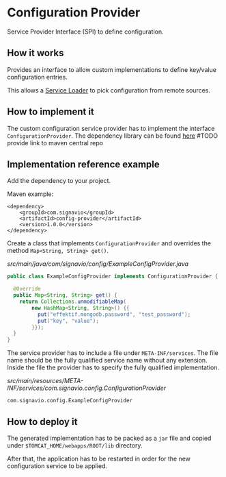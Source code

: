 # Configuration Provider

Service Provider Interface (SPI) to define configuration.

## How it works

Provides an interface to allow custom implementations to define key/value configuration entries.

This allows a [Service Loader](https://docs.oracle.com/javase/7/docs/api/java/util/ServiceLoader.html) to pick configuration from remote sources. 

## How to implement it

The custom configuration service provider has to implement the interface `ConfigurationProvider`.
The dependency library can be found [here](https://lmgtfy.com/?q=com.signavio.config-provider) #TODO provide link to maven central repo

## Implementation reference example

Add the dependency to your project.

Maven example:
```
<dependency>
    <groupId>com.signavio</groupId>
    <artifactId>config-provider</artifactId>
    <version>1.0.0</version>
</dependency>
```

Create a class that implements `ConfigurationProvider` and overrides the method `Map<String, String> get()`.

_src/main/java/com/signavio/config/ExampleConfigProvider.java_
```java
public class ExampleConfigProvider implements ConfigurationProvider {

  @Override
  public Map<String, String> get() {
    return Collections.unmodifiableMap(
        new HashMap<String, String>() {{
          put("effektif.mongodb.password", "test_password");
          put("key", "value");
        }});
  }
}
```

The service provider has to include a file under `META-INF/services`.
The file name should be the fully qualified service name without any extension.
Inside the file the provider has to specify the fully qualified implementation.

_src/main/resources/META-INF/services/com.signavio.config.ConfigurationProvider_
```
com.signavio.config.ExampleConfigProvider
```

## How to deploy it

The generated implementation has to be packed as a `jar` file and copied under `$TOMCAT_HOME/webapps/ROOT/lib` directory.

After that, the application has to be restarted in order for the new configuration service to be applied.
